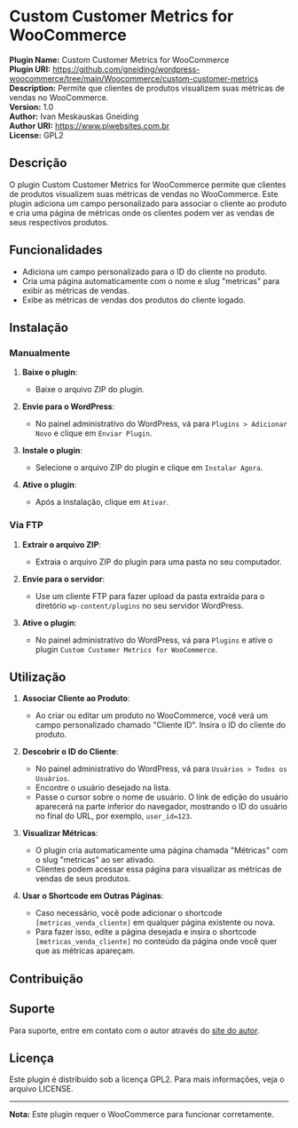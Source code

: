 # Custom Customer Metrics for WooCommerce

**Plugin Name:** Custom Customer Metrics for WooCommerce  
**Plugin URI:** https://github.com/gneiding/wordpress-woocommerce/tree/main/Woocommerce/custom-customer-metrics  
**Description:** Permite que clientes de produtos visualizem suas métricas de vendas no WooCommerce.  
**Version:** 1.0  
**Author:** Ivan Meskauskas Gneiding  
**Author URI:** https://www.piwebsites.com.br  
**License:** GPL2

## Descrição

O plugin Custom Customer Metrics for WooCommerce permite que clientes de produtos visualizem suas métricas de vendas no WooCommerce. Este plugin adiciona um campo personalizado para associar o cliente ao produto e cria uma página de métricas onde os clientes podem ver as vendas de seus respectivos produtos.

## Funcionalidades

- Adiciona um campo personalizado para o ID do cliente no produto.
- Cria uma página automaticamente com o nome e slug "metricas" para exibir as métricas de vendas.
- Exibe as métricas de vendas dos produtos do cliente logado.

## Instalação

### Manualmente

1. **Baixe o plugin**:
   - Baixe o arquivo ZIP do plugin.

2. **Envie para o WordPress**:
   - No painel administrativo do WordPress, vá para `Plugins > Adicionar Novo` e clique em `Enviar Plugin`.

3. **Instale o plugin**:
   - Selecione o arquivo ZIP do plugin e clique em `Instalar Agora`.

4. **Ative o plugin**:
   - Após a instalação, clique em `Ativar`.

### Via FTP

1. **Extrair o arquivo ZIP**:
   - Extraia o arquivo ZIP do plugin para uma pasta no seu computador.

2. **Envie para o servidor**:
   - Use um cliente FTP para fazer upload da pasta extraída para o diretório `wp-content/plugins` no seu servidor WordPress.

3. **Ative o plugin**:
   - No painel administrativo do WordPress, vá para `Plugins` e ative o plugin `Custom Customer Metrics for WooCommerce`.

## Utilização

1. **Associar Cliente ao Produto**:
   - Ao criar ou editar um produto no WooCommerce, você verá um campo personalizado chamado "Cliente ID". Insira o ID do cliente do produto.
   
2. **Descobrir o ID do Cliente**:
   - No painel administrativo do WordPress, vá para `Usuários > Todos os Usuários`.
   - Encontre o usuário desejado na lista.
   - Passe o cursor sobre o nome de usuário. O link de edição do usuário aparecerá na parte inferior do navegador, mostrando o ID do usuário no final do URL, por exemplo, `user_id=123`.

3. **Visualizar Métricas**:
   - O plugin cria automaticamente uma página chamada "Métricas" com o slug "metricas" ao ser ativado.
   - Clientes podem acessar essa página para visualizar as métricas de vendas de seus produtos.

4. **Usar o Shortcode em Outras Páginas**:
   - Caso necessário, você pode adicionar o shortcode `[metricas_venda_cliente]` em qualquer página existente ou nova.
   - Para fazer isso, edite a página desejada e insira o shortcode `[metricas_venda_cliente]` no conteúdo da página onde você quer que as métricas apareçam.

## Contribuição

## Suporte

Para suporte, entre em contato com o autor através do [site do autor](https://www.piwebsites.com.br).

## Licença

Este plugin é distribuído sob a licença GPL2. Para mais informações, veja o arquivo LICENSE.

---

**Nota:** Este plugin requer o WooCommerce para funcionar corretamente.

